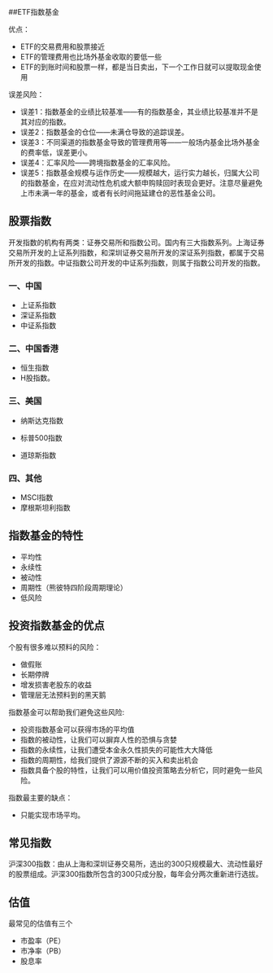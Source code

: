 ##ETF指数基金

优点：

*	ETF的交易费用和股票接近
*	ETF的管理费用也比场外基金收取的要低一些
*	ETF的到账时间和股票一样，都是当日卖出，下一个工作日就可以提取现金使用

误差风险：

*	误差1：指数基金的业绩比较基准——有的指数基金，其业绩比较基准并不是其对应的指数。   
*	误差2：指数基金的仓位——未满仓导致的追踪误差。   
*	误差3：不同渠道的指数基金导致的管理费用等——一般场内基金比场外基金的费率低，误差更小。   
*	误差4：汇率风险——跨境指数基金的汇率风险。   
*	误差5：指数基金规模与运作历史——规模越大，运行实力越长，归属大公司的指数基金，在应对流动性危机或大额申购赎回时表现会更好。注意尽量避免上市未满一年的基金，或者有长时间拖延建仓的恶性基金公司。

## 股票指数
开发指数的机构有两类：证券交易所和指数公司。国内有三大指数系列。上海证券交易所开发的上证系列指数，和深圳证券交易所开发的深证系列指数，都属于交易所开发的指数。中证指数公司开发的中证系列指数，则属于指数公司开发的指数。

### 一、中国

*	上证系指数  
*	深证系指数
*	中证系指数

### 二、中国香港
*	恒生指数
*	H股指数。

### 三、美国
*	纳斯达克指数

*	标普500指数

*	道琼斯指数

### 四、其他
* MSCI指数
* 摩根斯坦利指数

## 指数基金的特性
*	平均性
*	永续性
*	被动性
*	周期性（熊彼特四阶段周期理论）
*	低风险

## 投资指数基金的优点
个股有很多难以预料的风险：

*	做假账
*	长期停牌
*	增发损害老股东的收益
*	管理层无法预料到的黑天鹅

指数基金可以帮助我们避免这些风险:

*	投资指数基金可以获得市场的平均值
*	指数的被动性，让我们可以摒弃人性的恐惧与贪婪
*	指数的永续性，让我们遭受本金永久性损失的可能性大大降低
*	指数的周期性，给我们提供了源源不断的买入和卖出机会
*	指数具备个股的特性，让我们可以用价值投资策略去分析它，同时避免一些风险。

指数最主要的缺点：

*	只能实现市场平均。

## 常见指数

沪深300指数：由从上海和深圳证券交易所，选出的300只规模最大、流动性最好的股票组成。沪深300指数所包含的300只成分股，每年会分两次重新进行选拔。

## 估值
最常见的估值有三个
*	市盈率（PE）
*	市净率（PB）
*	股息率
